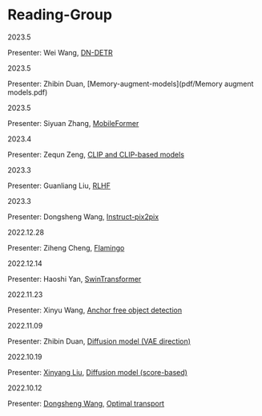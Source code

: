 # Reading-Group

2023.5

Presenter: Wei Wang, [DN-DETR](pdf/dn-detr.pdf)

2023.5

Presenter: Zhibin Duan, [Memory-augment-models](pdf/Memory augment models.pdf)

2023.5

Presenter: Siyuan Zhang, [MobileFormer](pdf/MobileFormer.pdf)

2023.4

Presenter: Zequn Zeng, [CLIP and CLIP-based models](pdf/CLIP-related-models.pdf)

2023.3

Presenter: Guanliang Liu, [RLHF](pdf/RLHF.pdf)

2023.3

Presenter: Dongsheng Wang, [Instruct-pix2pix](pdf/Instruct-pix2pix.pdf)

2022.12.28

Presenter: Ziheng Cheng, [Flamingo](pdf/flamingo.pdf)

2022.12.14

Presenter: Haoshi Yan, [SwinTransformer](pdf/SwinTransformer-yhs.pdf)

2022.11.23

Presenter: Xinyu Wang, [Anchor free object detection](pdf/anchor-free.pdf)


2022.11.09

Presenter: Zhibin Duan, [Diffusion model (VAE direction)](pdf/Diffssion_vae.pdf)

2022.10.19

Presenter: [Xinyang Liu](https://github.com/xinyangATK), [Diffusion model (score-based)](pdf/DiffusionLXY.pdf)

2022.10.12

Presenter: [Dongsheng Wang](https://wds2014.github.io/), [Optimal transport](pdf/OT_CT.pdf)

